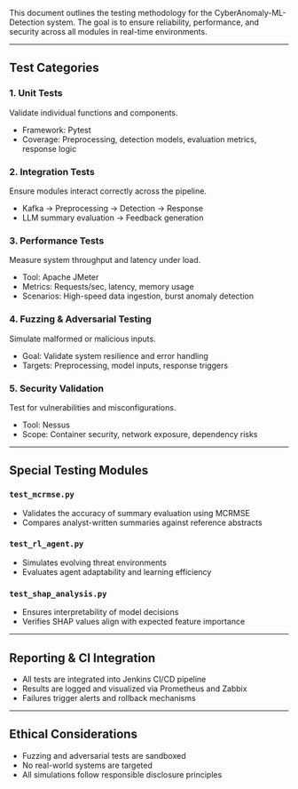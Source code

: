 
This document outlines the testing methodology for the CyberAnomaly-ML-Detection system. The goal is to ensure reliability, performance, and security across all modules in real-time environments.

---

##  Test Categories

### 1. Unit Tests
Validate individual functions and components.
- Framework: Pytest
- Coverage: Preprocessing, detection models, evaluation metrics, response logic

### 2. Integration Tests
Ensure modules interact correctly across the pipeline.
- Kafka → Preprocessing → Detection → Response
- LLM summary evaluation → Feedback generation

### 3. Performance Tests
Measure system throughput and latency under load.
- Tool: Apache JMeter
- Metrics: Requests/sec, latency, memory usage
- Scenarios: High-speed data ingestion, burst anomaly detection

### 4. Fuzzing & Adversarial Testing
Simulate malformed or malicious inputs.
- Goal: Validate system resilience and error handling
- Targets: Preprocessing, model inputs, response triggers

### 5. Security Validation
Test for vulnerabilities and misconfigurations.
- Tool: Nessus
- Scope: Container security, network exposure, dependency risks

---

##  Special Testing Modules

### `test_mcrmse.py`
- Validates the accuracy of summary evaluation using MCRMSE
- Compares analyst-written summaries against reference abstracts

### `test_rl_agent.py`
- Simulates evolving threat environments
- Evaluates agent adaptability and learning efficiency

### `test_shap_analysis.py`
- Ensures interpretability of model decisions
- Verifies SHAP values align with expected feature importance

---

##  Reporting & CI Integration

- All tests are integrated into Jenkins CI/CD pipeline
- Results are logged and visualized via Prometheus and Zabbix
- Failures trigger alerts and rollback mechanisms

---

##  Ethical Considerations

- Fuzzing and adversarial tests are sandboxed
- No real-world systems are targeted
- All simulations follow responsible disclosure principles

